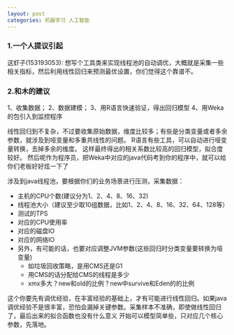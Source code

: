 ```yaml
---
layout: post
categories: 机器学习 人工智能
---
```

### 1.一个人提议引起
这虾子(153193053):
想写个工具类来实现线程池的自动调优，大概就是采集一些相关指标，然后利用线性回归来预测最优设置，你们觉得这个靠谱不。

### 2.和木的建议

1、收集数据；
2、数据建模；
3、用R语言快速验证，得出回归模型
4、用Weka的包引入到监控程序

线性回归到不复杂，不过要收集原始数据，维度比较多；有些是分类变量或者多余参数，就涉及到哑变量和多重共线性的问题。
R语言有些工具，可以自动进行哑变量转换，去掉多余的维度。
这样最终得出的相关系数比较高的回归模型，拟合度较好。
然后呢作为程序员，把Weka中对应的java代码考到你的程序中，就可以给你们老板好好炫一下了

涉及到java线程池，要根据你们的业务场景进行压测，采集数据：

- 主机的CPU个数(建议分为1、2、4、8、16、32)
- 线程池大小（建议至少取10组数据，比如1、2、4、8、16、32、64、128等）
- 测试的TPS
- 对应的CPU使用率
- 对应的磁盘IO
- 对应的网络IO
- 另外，有可能的话，也要对应调整JVM参数(这些回归时分类变量要转换为哑变量)
    - 如垃圾回收策略，是用CMS还是G1
    - 用CMS的话分配给CMS的线程是多少
    - xmx多大？new和old的比例？new中survive和Eden的的比例

这个你要先有调优经验，在丰富经验的基础上，才有可能进行线性回归。如果java调优经验不是很丰富，恐怕会漏掉关键参数。采集样本不准确，即使做线性回归了，最后出来的拟合函数也没有什么意义
开始可以模型简单些，只对应几个核心参数，先落地。
